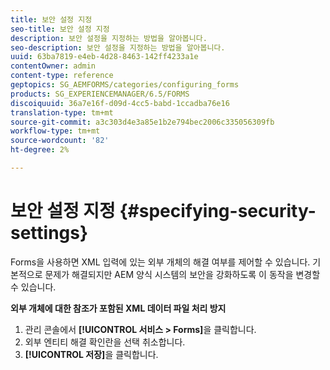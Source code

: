 ```yaml
---
title: 보안 설정 지정
seo-title: 보안 설정 지정
description: 보안 설정을 지정하는 방법을 알아봅니다.
seo-description: 보안 설정을 지정하는 방법을 알아봅니다.
uuid: 63ba7819-e4eb-4d28-8463-142ff4233a1e
contentOwner: admin
content-type: reference
geptopics: SG_AEMFORMS/categories/configuring_forms
products: SG_EXPERIENCEMANAGER/6.5/FORMS
discoiquuid: 36a7e16f-d09d-4cc5-babd-1ccadba76e16
translation-type: tm+mt
source-git-commit: a3c303d4e3a85e1b2e794bec2006c335056309fb
workflow-type: tm+mt
source-wordcount: '82'
ht-degree: 2%

---
```



# 보안 설정 지정 {#specifying-security-settings}

Forms을 사용하면 XML 입력에 있는 외부 개체의 해결 여부를 제어할 수 있습니다. 기본적으로 문제가 해결되지만 AEM 양식 시스템의 보안을 강화하도록 이 동작을 변경할 수 있습니다.

**외부 개체에 대한 참조가 포함된 XML 데이터 파일 처리 방지**

1. 관리 콘솔에서 **[!UICONTROL 서비스 > Forms]**&#x200B;을 클릭합니다.
1. 외부 엔티티 해결 확인란을 선택 취소합니다.
1. **[!UICONTROL 저장]**&#x200B;을 클릭합니다.

